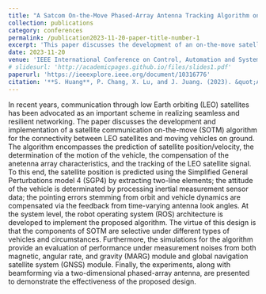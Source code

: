 ```yaml
---
title: "A Satcom On-the-Move Phased-Array Antenna Tracking Algorithm on Robot Operating System"
collection: publications
category: conferences
permalink: /publication2023-11-20-paper-title-number-1
excerpt: 'This paper discusses the development of an on-the-move satellite communication algorithm for maintaining connectivity between LEO satellites and moving vehicles on the ground.'
date: 2023-11-20
venue: 'IEEE International Conference on Control, Automation and Systems (ICCAS)'
# slidesurl: 'http://academicpages.github.io/files/slides1.pdf'
paperurl: 'https://ieeexplore.ieee.org/document/10316776'
citation: '**S. Huang**, P. Chang, X. Lu, and J. Juang. (2023). &quot;A Satcom On-the-Move Phased-Array Antenna Tracking Algorithm on Robot Operating System.&quot; <i>IEEE International Conference on Control, Automation and Systems (ICCAS)</i>.'
---
```


In recent years, communication through low Earth orbiting (LEO) satellites has been advocated as an important scheme in realizing seamless and resilient networking. The paper discusses the development and implementation of a satellite communication on-the-move (SOTM) algorithm for the connectivity between LEO satellites and moving vehicles on ground. The algorithm encompasses the prediction of satellite position/velocity, the determination of the motion of the vehicle, the compensation of the anetenna array characteristics, and the tracking of the LEO satellite signal. To this end, the satellite position is predicted using the Simplified General Perturbations model 4 (SGP4) by extracting two-line elements; the attitude of the vehicle is determinated by processing inertial measurement sensor data; the pointing errors stemming from orbit and vehicle dynamics are compensated via the feedback from time-varying antenna look angles. At the system level, the robot operating system (ROS) architecture is developed to implement the proposed algorithm. The virtue of this design is that the components of SOTM are selective under different types of vehicles and circumstances. Furthermore, the simulations for the algorithm provide an evaluation of performance under measurement noises from both magnetic, angular rate, and gravity (MARG) module and global navigation satellite system (GNSS) module. Finally, the experiments, along with beamforming via a two-dimensional phased-array antenna, are presented to demonstrate the effectiveness of the proposed design.
